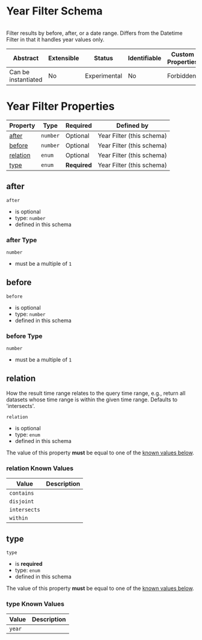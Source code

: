 
# Year Filter Schema

```
```

Filter results by before, after, or a date range. Differs from the Datetime Filter in that it handles year values only.

| Abstract | Extensible | Status | Identifiable | Custom Properties | Additional Properties | Defined In |
|----------|------------|--------|--------------|-------------------|-----------------------|------------|
| Can be instantiated | No | Experimental | No | Forbidden | Forbidden | [schema/components/yearFilter.json](schema/components/yearFilter.json) |

# Year Filter Properties

| Property | Type | Required | Defined by |
|----------|------|----------|------------|
| [after](#after) | `number` | Optional | Year Filter (this schema) |
| [before](#before) | `number` | Optional | Year Filter (this schema) |
| [relation](#relation) | `enum` | Optional | Year Filter (this schema) |
| [type](#type) | `enum` | **Required** | Year Filter (this schema) |

## after


`after`

* is optional
* type: `number`
* defined in this schema

### after Type


`number`


* must be a multiple of `1`





## before


`before`

* is optional
* type: `number`
* defined in this schema

### before Type


`number`


* must be a multiple of `1`





## relation

How the result time range relates to the query time range, e.g., return all datasets whose time range is within the given time range. Defaults to 'intersects'.

`relation`

* is optional
* type: `enum`
* defined in this schema

The value of this property **must** be equal to one of the [known values below](#relation-known-values).

### relation Known Values
| Value | Description |
|-------|-------------|
| `contains` |  |
| `disjoint` |  |
| `intersects` |  |
| `within` |  |




## type


`type`

* is **required**
* type: `enum`
* defined in this schema

The value of this property **must** be equal to one of the [known values below](#type-known-values).

### type Known Values
| Value | Description |
|-------|-------------|
| `year` |  |



